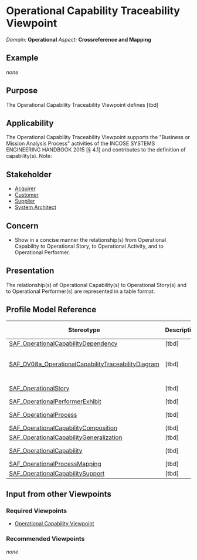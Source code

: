 # Operational Capability Traceability Viewpoint
*Domain:* **Operational** *Aspect:* **Crossreference and Mapping**
## Example
*none*
## Purpose
The Operational Capability Traceability Viewpoint defines [tbd]
## Applicability
The Operational Capability Traceability Viewpoint supports the "Business or Mission Analysis Process" activities of the INCOSE SYSTEMS ENGINEERING HANDBOOK 2015 [§ 4.1] and contributes to the definition of capability(s).
Note:
## Stakeholder
* [Acquirer](../stakeholders.md#Acquirer)
* [Customer](../stakeholders.md#Customer)
* [Supplier](../stakeholders.md#Supplier)
* [System Architect](../stakeholders.md#System-Architect)
## Concern
* Show in a concise manner the relationship(s) from Operational Capability to Operational Story, to Operational Activity, and to Operational Performer.
## Presentation
The relationship(s) of Operational Capability(s) to Operational Story(s) and to Operational Performer(s) are represented in a table format.

## Profile Model Reference
|Stereotype | Description|realized Concept
|---|---|---|
|[SAF_OperationalCapabilityDependency](../stereotypes.md#SAF_OperationalCapabilityDependency)|[tbd]|[dependingON](../concepts.md#dependingON)|
|[SAF_OV08a_OperationalCapabilityTraceabilityDiagram](../stereotypes.md#SAF_OV08a_OperationalCapabilityTraceabilityDiagram)|[tbd]|[Operational Capability Traceability Viewpoint](../concepts.md#Operational-Capability-Traceability-Viewpoint)|
|[SAF_OperationalStory](../stereotypes.md#SAF_OperationalStory)|[tbd]|[Operational Story](../concepts.md#Operational-Story)|
|[SAF_OperationalPerformerExhibit](../stereotypes.md#SAF_OperationalPerformerExhibit)|[tbd]|[exhibiting](../concepts.md#exhibiting)|
|[SAF_OperationalProcess](../stereotypes.md#SAF_OperationalProcess)|[tbd]|[Operational Process](../concepts.md#Operational-Process)|
|[SAF_OperationalCapabilityComposition](../stereotypes.md#SAF_OperationalCapabilityComposition)|[tbd]|[composedOF](../concepts.md#composedOF)|
|[SAF_OperationalCapabilityGeneralization](../stereotypes.md#SAF_OperationalCapabilityGeneralization)|[tbd]|[specializedBY](../concepts.md#specializedBY)|
|[SAF_OperationalCapability](../stereotypes.md#SAF_OperationalCapability)|[tbd]|[Operational Capability](../concepts.md#Operational-Capability)|
|[SAF_OperationalProcessMapping](../stereotypes.md#SAF_OperationalProcessMapping)|[tbd]|[mappingTO](../concepts.md#mappingTO)|
|[SAF_OperationalCapabilitySupport](../stereotypes.md#SAF_OperationalCapabilitySupport)|[tbd]|[supportingSTRY](../concepts.md#supportingSTRY)|
## Input from other Viewpoints
### Required Viewpoints
* [Operational Capability Viewpoint](Operational-Capability-Viewpoint.md)
### Recommended Viewpoints
*none*
